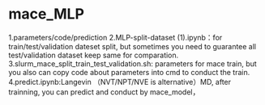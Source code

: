 # mace_MLP
1.parameters/code/prediction
2.MLP-split-dataset (1).ipynb：for train/test/validation dateset split, but sometimes you need to guarantee all test/validation dataset keep same for comparation.
3.slurm_mace_split_train_test_validation.sh: parameters for mace train, but you also can copy code about parameters into cmd to conduct the train.
4.predict.ipynb:Langevin （NVT/NPT/NVE is alternative）MD, after trainning, you can predict and conduct by mace_model， 
